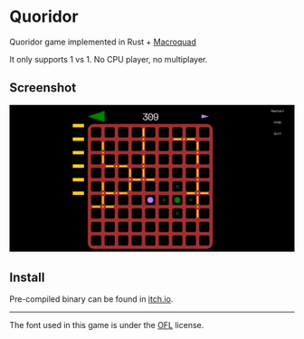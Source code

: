 # Quoridor

Quoridor game implemented in Rust + [Macroquad](https://github.com/not-fl3/macroquad)

It only supports 1 vs 1. No CPU player, no multiplayer.

## Screenshot

![screenshot](screenshot.png)

## Install

Pre-compiled binary can be found in [itch.io](https://baehyunsol.itch.io/quoridor).

---

The font used in this game is under the [OFL](https://scripts.sil.org/cms/scripts/page.php?site_id=nrsi&id=OFL) license.